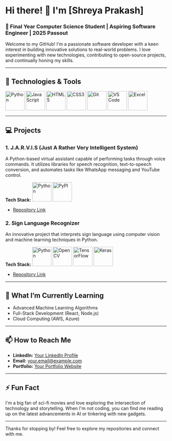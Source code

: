 # Hi there! 👋 I'm [Shreya Prakash]

### 🚀 Final Year Computer Science Student | Aspiring Software Engineer | 2025 Passout

Welcome to my GitHub! I'm a passionate software developer with a keen interest in building innovative solutions to real-world problems. I love experimenting with new technologies, contributing to open-source projects, and continually honing my skills.

---

## 🔧 Technologies & Tools

<img src="https://img.icons8.com/color/48/000000/python--v1.png" alt="Python" height="60"/>
<img src="https://img.icons8.com/color/48/000000/javascript--v1.png" alt="JavaScript" height="60"/>
<img src="https://img.icons8.com/color/48/000000/html-5--v1.png" alt="HTML5" height="60"/>
<img src="https://img.icons8.com/color/48/000000/css3.png" alt="CSS3" height="60"/>
<img src="https://img.icons8.com/color/48/000000/git.png" alt="Git" height="60"/>
<img src="https://img.icons8.com/color/48/000000/visual-studio-code-2019.png" alt="VS Code" height="60"/>
<img src="https://img.icons8.com/color/48/000000/microsoft-excel-2019--v1.png" alt="Excel" height="60"/>

---

## 💻 Projects

### 1. J.A.R.V.I.S (Just A Rather Very Intelligent System)
A Python-based virtual assistant capable of performing tasks through voice commands. It utilizes libraries for speech recognition, text-to-speech conversion, and automates tasks like WhatsApp messaging and YouTube control.

**Tech Stack:**
<img src="https://img.icons8.com/color/48/000000/python--v1.png" alt="Python" height="60"/>
<img src="https://cdn.jsdelivr.net/gh/devicons/devicon/icons/pypi/pypi-original.svg" alt="PyPI" height="60"/>

- [Repository Link](#)

### 2. Sign Language Recognizer
An innovative project that interprets sign language using computer vision and machine learning techniques in Python.

**Tech Stack:**
<img src="https://img.icons8.com/color/48/000000/python--v1.png" alt="Python" height="60"/>
<img src="https://img.icons8.com/color/48/000000/opencv.png" alt="OpenCV" height="60"/>
<img src="https://img.icons8.com/color/48/000000/tensorflow.png" alt="TensorFlow" height="60"/>
<img src="https://upload.wikimedia.org/wikipedia/commons/1/1c/Keras_logo.svg" alt="Keras" height="60"/>

- [Repository Link](#)

---

## 🌱 What I’m Currently Learning

- Advanced Machine Learning Algorithms
- Full-Stack Development (React, Node.js)
- Cloud Computing (AWS, Azure)

---

## 📫 How to Reach Me

- **LinkedIn:** [Your LinkedIn Profile](#)
- **Email:** [your.email@example.com](mailto:your.email@example.com)
- **Portfolio:** [Your Portfolio Website](#)

---

## ⚡ Fun Fact

I'm a big fan of sci-fi movies and love exploring the intersection of technology and storytelling. When I'm not coding, you can find me reading up on the latest advancements in AI or tinkering with new gadgets.

---

Thanks for stopping by! Feel free to explore my repositories and connect with me.
